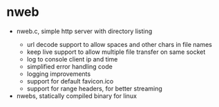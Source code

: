 # nweb
<html>
  <body>
    <ul>
      <li>nweb.c, simple http server with directory listing</li>
        <ul>
          <li>url decode support to allow spaces and other chars in file names</li>
          <li>keep live support to allow multiple file transfer on same socket</li>
          <li>log to console client ip and time</li>
          <li>simplified error handling code</li>
          <li>logging improvements</li>
          <li>support for default favicon.ico</li>
          <li>support for range headers, for better streaming</li>
        </ul>
      <li>nwebs, statically compiled binary for linux</li>
    </ul>
  </body>
</html>
